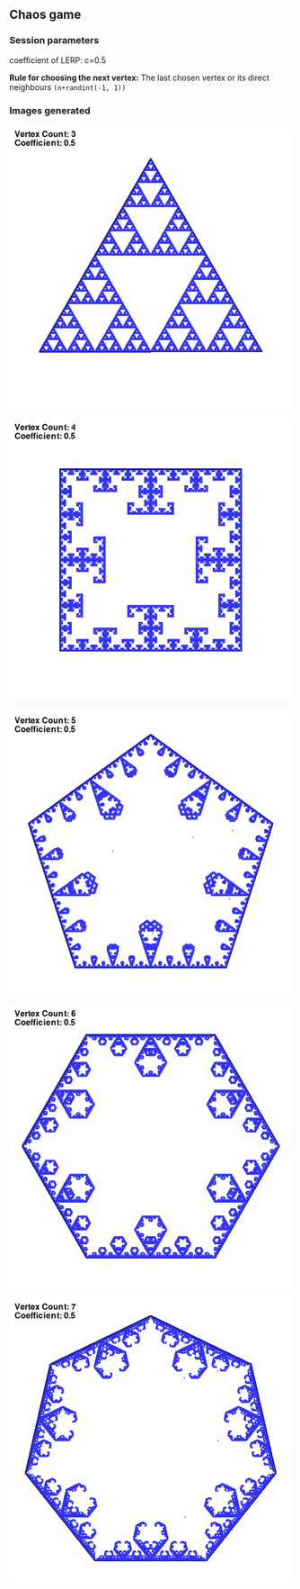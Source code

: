 ## Chaos game
### Session parameters

coefficient of LERP: c=0.5

__Rule for choosing the next vertex:__
The last chosen vertex or its direct neighbours ```(n+randint(-1, 1))```
### Images generated

![Coefficient: 0.5 Vertex count: 3](vc3_c0.5.png)

![Coefficient: 0.5 Vertex count: 4](vc4_c0.5.png)

![Coefficient: 0.5 Vertex count: 5](vc5_c0.5.png)

![Coefficient: 0.5 Vertex count: 6](vc6_c0.5.png)

![Coefficient: 0.5 Vertex count: 7](vc7_c0.5.png)